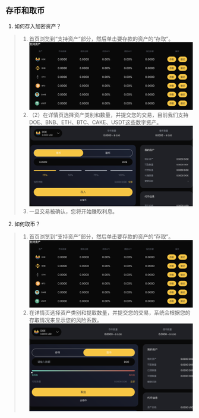 ## 存币和取币

1. 如何存入加密资产？
> 1. 首页浏览到“支持资产”部分，然后单击要存款的资产的“存取”。
![如何存入加密资产!](../images/01.png)
> 2. （2）在详情页选择资产类别和数量，并提交您的交易，目前我们支持DOE、BNB、ETH、BTC、CAKE、USDT这些数字资产。
![如何存入加密资产!](../images/02.png)
> 3. 一旦交易被确认，您将开始赚取利息。

2. 如何取币？
> 1. 首页浏览到“支持资产”部分，然后单击要存款的资产的“存取”。
![如何存入加密资产!](../images/03.png)
> 2. 在详情页选择资产类别和提取数量，并提交您的交易，系统会根据您的存取情况来显示您的风险系数。
![如何存入加密资产!](../images/04.png)